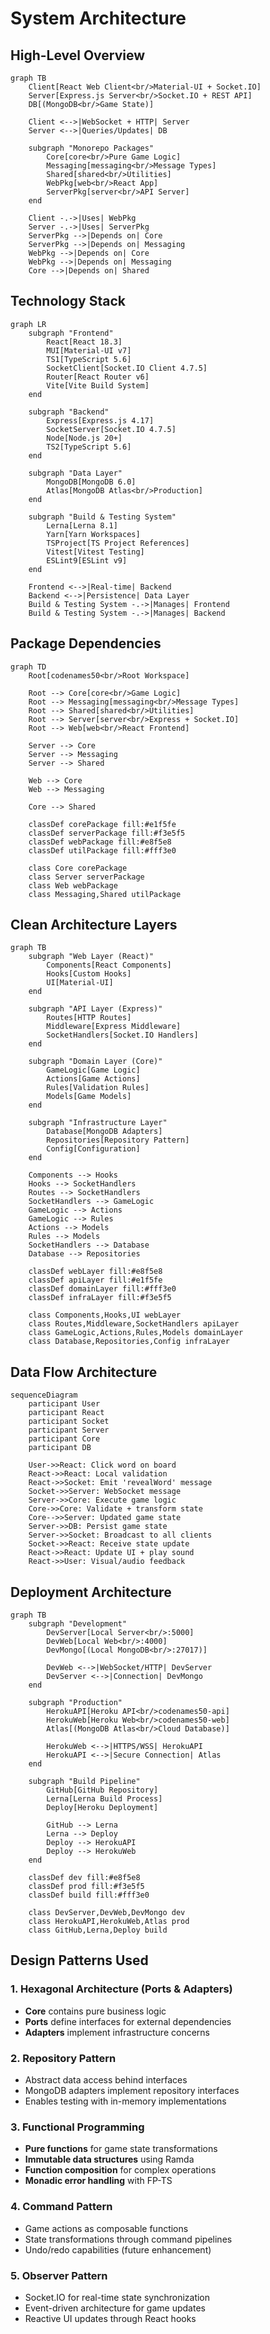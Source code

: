 # System Architecture

## High-Level Overview

```mermaid
graph TB
    Client[React Web Client<br/>Material-UI + Socket.IO]
    Server[Express.js Server<br/>Socket.IO + REST API]
    DB[(MongoDB<br/>Game State)]
    
    Client <-->|WebSocket + HTTP| Server
    Server <-->|Queries/Updates| DB
    
    subgraph "Monorepo Packages"
        Core[core<br/>Pure Game Logic]
        Messaging[messaging<br/>Message Types]
        Shared[shared<br/>Utilities]
        WebPkg[web<br/>React App]
        ServerPkg[server<br/>API Server]
    end
    
    Client -.->|Uses| WebPkg
    Server -.->|Uses| ServerPkg
    ServerPkg -->|Depends on| Core
    ServerPkg -->|Depends on| Messaging
    WebPkg -->|Depends on| Core
    WebPkg -->|Depends on| Messaging
    Core -->|Depends on| Shared
```

## Technology Stack

```mermaid
graph LR
    subgraph "Frontend"
        React[React 18.3]
        MUI[Material-UI v7]
        TS1[TypeScript 5.6]
        SocketClient[Socket.IO Client 4.7.5]
        Router[React Router v6]
        Vite[Vite Build System]
    end
    
    subgraph "Backend"
        Express[Express.js 4.17]
        SocketServer[Socket.IO 4.7.5]
        Node[Node.js 20+]
        TS2[TypeScript 5.6]
    end
    
    subgraph "Data Layer"
        MongoDB[MongoDB 6.0]
        Atlas[MongoDB Atlas<br/>Production]
    end
    
    subgraph "Build & Testing System"
        Lerna[Lerna 8.1]
        Yarn[Yarn Workspaces]
        TSProject[TS Project References]
        Vitest[Vitest Testing]
        ESLint9[ESLint v9]
    end
    
    Frontend <-->|Real-time| Backend
    Backend <-->|Persistence| Data Layer
    Build & Testing System -.->|Manages| Frontend
    Build & Testing System -.->|Manages| Backend
```

## Package Dependencies

```mermaid
graph TD
    Root[codenames50<br/>Root Workspace]
    
    Root --> Core[core<br/>Game Logic]
    Root --> Messaging[messaging<br/>Message Types]
    Root --> Shared[shared<br/>Utilities]
    Root --> Server[server<br/>Express + Socket.IO]
    Root --> Web[web<br/>React Frontend]
    
    Server --> Core
    Server --> Messaging
    Server --> Shared
    
    Web --> Core
    Web --> Messaging
    
    Core --> Shared
    
    classDef corePackage fill:#e1f5fe
    classDef serverPackage fill:#f3e5f5
    classDef webPackage fill:#e8f5e8
    classDef utilPackage fill:#fff3e0
    
    class Core corePackage
    class Server serverPackage
    class Web webPackage
    class Messaging,Shared utilPackage
```

## Clean Architecture Layers

```mermaid
graph TB
    subgraph "Web Layer (React)"
        Components[React Components]
        Hooks[Custom Hooks]
        UI[Material-UI]
    end
    
    subgraph "API Layer (Express)"
        Routes[HTTP Routes]
        Middleware[Express Middleware]
        SocketHandlers[Socket.IO Handlers]
    end
    
    subgraph "Domain Layer (Core)"
        GameLogic[Game Logic]
        Actions[Game Actions]
        Rules[Validation Rules]
        Models[Game Models]
    end
    
    subgraph "Infrastructure Layer"
        Database[MongoDB Adapters]
        Repositories[Repository Pattern]
        Config[Configuration]
    end
    
    Components --> Hooks
    Hooks --> SocketHandlers
    Routes --> SocketHandlers
    SocketHandlers --> GameLogic
    GameLogic --> Actions
    GameLogic --> Rules
    Actions --> Models
    Rules --> Models
    SocketHandlers --> Database
    Database --> Repositories
    
    classDef webLayer fill:#e8f5e8
    classDef apiLayer fill:#e1f5fe
    classDef domainLayer fill:#fff3e0
    classDef infraLayer fill:#f3e5f5
    
    class Components,Hooks,UI webLayer
    class Routes,Middleware,SocketHandlers apiLayer
    class GameLogic,Actions,Rules,Models domainLayer
    class Database,Repositories,Config infraLayer
```

## Data Flow Architecture

```mermaid
sequenceDiagram
    participant User
    participant React
    participant Socket
    participant Server
    participant Core
    participant DB
    
    User->>React: Click word on board
    React->>React: Local validation
    React->>Socket: Emit 'revealWord' message
    Socket->>Server: WebSocket message
    Server->>Core: Execute game logic
    Core->>Core: Validate + transform state
    Core-->>Server: Updated game state
    Server->>DB: Persist game state
    Server->>Socket: Broadcast to all clients
    Socket->>React: Receive state update
    React->>React: Update UI + play sound
    React->>User: Visual/audio feedback
```

## Deployment Architecture

```mermaid
graph TB
    subgraph "Development"
        DevServer[Local Server<br/>:5000]
        DevWeb[Local Web<br/>:4000]
        DevMongo[(Local MongoDB<br/>:27017)]
        
        DevWeb <-->|WebSocket/HTTP| DevServer
        DevServer <-->|Connection| DevMongo
    end
    
    subgraph "Production"
        HerokuAPI[Heroku API<br/>codenames50-api]
        HerokuWeb[Heroku Web<br/>codenames50-web]
        Atlas[(MongoDB Atlas<br/>Cloud Database)]
        
        HerokuWeb <-->|HTTPS/WSS| HerokuAPI
        HerokuAPI <-->|Secure Connection| Atlas
    end
    
    subgraph "Build Pipeline"
        GitHub[GitHub Repository]
        Lerna[Lerna Build Process]
        Deploy[Heroku Deployment]
        
        GitHub --> Lerna
        Lerna --> Deploy
        Deploy --> HerokuAPI
        Deploy --> HerokuWeb
    end
    
    classDef dev fill:#e8f5e8
    classDef prod fill:#f3e5f5
    classDef build fill:#fff3e0
    
    class DevServer,DevWeb,DevMongo dev
    class HerokuAPI,HerokuWeb,Atlas prod
    class GitHub,Lerna,Deploy build
```

## Design Patterns Used

### 1. Hexagonal Architecture (Ports & Adapters)

- **Core** contains pure business logic
- **Ports** define interfaces for external dependencies
- **Adapters** implement infrastructure concerns

### 2. Repository Pattern

- Abstract data access behind interfaces
- MongoDB adapters implement repository interfaces
- Enables testing with in-memory implementations

### 3. Functional Programming

- **Pure functions** for game state transformations
- **Immutable data structures** using Ramda
- **Function composition** for complex operations
- **Monadic error handling** with FP-TS

### 4. Command Pattern

- Game actions as composable functions
- State transformations through command pipelines
- Undo/redo capabilities (future enhancement)

### 5. Observer Pattern

- Socket.IO for real-time state synchronization
- Event-driven architecture for game updates
- Reactive UI updates through React hooks